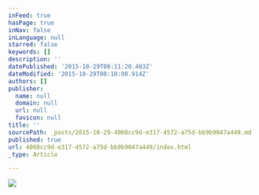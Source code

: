 ```yaml
---
inFeed: true
hasPage: true
inNav: false
inLanguage: null
starred: false
keywords: []
description: ''
datePublished: '2015-10-29T00:11:20.403Z'
dateModified: '2015-10-29T00:10:00.914Z'
authors: []
publisher:
  name: null
  domain: null
  url: null
  favicon: null
title: ''
sourcePath: _posts/2015-10-29-4060cc9d-e317-4572-a75d-bb9b9047a449.md
published: true
url: 4060cc9d-e317-4572-a75d-bb9b9047a449/index.html
_type: Article

---
```

![](https://the-grid-user-content.s3-us-west-2.amazonaws.com/bae0709e-5202-4360-84ef-c119eefcac60.png)
